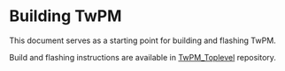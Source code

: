 # Building TwPM

This document serves as a starting point for building and flashing TwPM.

Build and flashing instructions are available in
[TwPM_Toplevel](https://github.com/dasharo/TwPM_toplevel/#twpm_toplevel)
repository.
